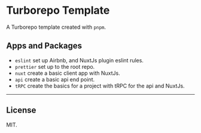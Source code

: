 # Turborepo Template

A Turborepo template created with `pnpm`.

## Apps and Packages

- `eslint` set up Airbnb, and NuxtJs plugin eslint rules.
- `prettier` set up to the root repo.
- `nuxt` create a basic client app with NuxtJs.
- `api` create a basic api end point.
- `tRPC` create the basics for a project with tRPC for the api and NuxtJs.

---

## License

MIT.
